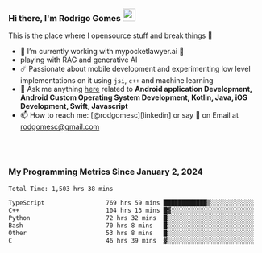 
### Hi there, I'm Rodrigo Gomes <img src="https://media.giphy.com/media/hvRJCLFzcasrR4ia7z/giphy.gif" width="25px">
This is the place where I opensource stuff and break things 🤣
- 🔭 I’m currently working with mypocketlawyer.ai 💜
- playing with RAG and generative AI
- ☄️ Passionate about mobile development and experimenting low level implementations on it using `jsi`, `c++` and machine learning
- 💬 Ask me anything [here](https://github.com/rodgomesc/rodgomesc/issues) related to <b>Android application Development, Android Custom Operating System Development, Kotlin, Java, iOS Development, Swift, Javascript</b>
- 📫 How to reach me: [@rodgomesc][linkedin] or say 👋 on Email at [rodgomesc@gmail.com](mailto:rodgomesc@gmail.com)


<br/>

<!-- 
<picture>
  <img src="/github-metrics.svg" alt="Metrics">
</picture>
-->

</br>

### My Programming Metrics Since January 2, 2024 


<!--START_SECTION:waka-->

```txt
Total Time: 1,503 hrs 38 mins

TypeScript                 769 hrs 59 mins ████████████▒░░░░░░░░░░░░   49.46 %
C++                        104 hrs 13 mins █▓░░░░░░░░░░░░░░░░░░░░░░░   06.69 %
Python                     72 hrs 32 mins  █░░░░░░░░░░░░░░░░░░░░░░░░   04.66 %
Bash                       70 hrs 8 mins   █░░░░░░░░░░░░░░░░░░░░░░░░   04.51 %
Other                      53 hrs 8 mins   █░░░░░░░░░░░░░░░░░░░░░░░░   03.41 %
C                          46 hrs 39 mins  ▓░░░░░░░░░░░░░░░░░░░░░░░░   03.00 %
```

<!--END_SECTION:waka-->
